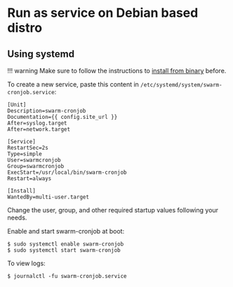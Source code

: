 # Run as service on Debian based distro

## Using systemd

!!! warning
    Make sure to follow the instructions to [install from binary](binary.md) before.

To create a new service, paste this content in `/etc/systemd/system/swarm-cronjob.service`:

```
[Unit]
Description=swarm-cronjob
Documentation={{ config.site_url }}
After=syslog.target
After=network.target

[Service]
RestartSec=2s
Type=simple
User=swarmcronjob
Group=swarmcronjob
ExecStart=/usr/local/bin/swarm-cronjob
Restart=always

[Install]
WantedBy=multi-user.target
```

Change the user, group, and other required startup values following your needs.

Enable and start swarm-cronjob at boot:

```shell
$ sudo systemctl enable swarm-cronjob
$ sudo systemctl start swarm-cronjob
```

To view logs:

```shell
$ journalctl -fu swarm-cronjob.service
```

